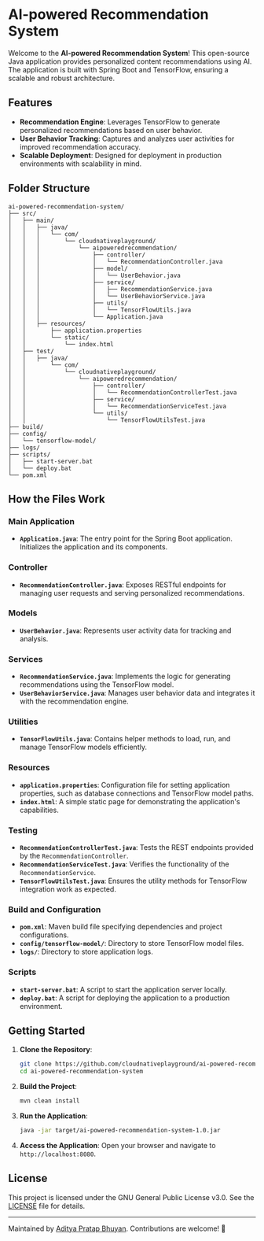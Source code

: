 # AI-powered Recommendation System

Welcome to the **AI-powered Recommendation System**! This open-source Java application provides personalized content recommendations using AI. The application is built with Spring Boot and TensorFlow, ensuring a scalable and robust architecture.

## Features
- **Recommendation Engine**: Leverages TensorFlow to generate personalized recommendations based on user behavior.
- **User Behavior Tracking**: Captures and analyzes user activities for improved recommendation accuracy.
- **Scalable Deployment**: Designed for deployment in production environments with scalability in mind.

## Folder Structure
```
ai-powered-recommendation-system/
├── src/
│   ├── main/
│   │   ├── java/
│   │   │   └── com/
│   │   │       └── cloudnativeplayground/
│   │   │           └── aipoweredrecommendation/
│   │   │               ├── controller/
│   │   │               │   └── RecommendationController.java
│   │   │               ├── model/
│   │   │               │   └── UserBehavior.java
│   │   │               ├── service/
│   │   │               │   ├── RecommendationService.java
│   │   │               │   └── UserBehaviorService.java
│   │   │               ├── utils/
│   │   │               │   └── TensorFlowUtils.java
│   │   │               └── Application.java
│   │   ├── resources/
│   │       ├── application.properties
│   │       └── static/
│   │           └── index.html
│   ├── test/
│   │   ├── java/
│   │       └── com/
│   │           └── cloudnativeplayground/
│   │               └── aipoweredrecommendation/
│   │                   ├── controller/
│   │                   │   └── RecommendationControllerTest.java
│   │                   ├── service/
│   │                   │   └── RecommendationServiceTest.java
│   │                   └── utils/
│   │                       └── TensorFlowUtilsTest.java
├── build/
├── config/
│   └── tensorflow-model/
├── logs/
├── scripts/
│   ├── start-server.bat
│   └── deploy.bat
└── pom.xml
```

## How the Files Work

### Main Application
- **`Application.java`**: The entry point for the Spring Boot application. Initializes the application and its components.

### Controller
- **`RecommendationController.java`**: Exposes RESTful endpoints for managing user requests and serving personalized recommendations.

### Models
- **`UserBehavior.java`**: Represents user activity data for tracking and analysis.

### Services
- **`RecommendationService.java`**: Implements the logic for generating recommendations using the TensorFlow model.
- **`UserBehaviorService.java`**: Manages user behavior data and integrates it with the recommendation engine.

### Utilities
- **`TensorFlowUtils.java`**: Contains helper methods to load, run, and manage TensorFlow models efficiently.

### Resources
- **`application.properties`**: Configuration file for setting application properties, such as database connections and TensorFlow model paths.
- **`index.html`**: A simple static page for demonstrating the application's capabilities.

### Testing
- **`RecommendationControllerTest.java`**: Tests the REST endpoints provided by the `RecommendationController`.
- **`RecommendationServiceTest.java`**: Verifies the functionality of the `RecommendationService`.
- **`TensorFlowUtilsTest.java`**: Ensures the utility methods for TensorFlow integration work as expected.

### Build and Configuration
- **`pom.xml`**: Maven build file specifying dependencies and project configurations.
- **`config/tensorflow-model/`**: Directory to store TensorFlow model files.
- **`logs/`**: Directory to store application logs.

### Scripts
- **`start-server.bat`**: A script to start the application server locally.
- **`deploy.bat`**: A script for deploying the application to a production environment.

## Getting Started

1. **Clone the Repository**:
   ```sh
   git clone https://github.com/cloudnativeplayground/ai-powered-recommendation-system.git
   cd ai-powered-recommendation-system
   ```

2. **Build the Project**:
   ```sh
   mvn clean install
   ```

3. **Run the Application**:
   ```sh
   java -jar target/ai-powered-recommendation-system-1.0.jar
   ```

4. **Access the Application**:
   Open your browser and navigate to `http://localhost:8080`.

## License
This project is licensed under the GNU General Public License v3.0. See the [LICENSE](LICENSE) file for details.

---

Maintained by [Aditya Pratap Bhuyan](https://linkedin.com/in/adityabhuyan). Contributions are welcome! 🚀
```